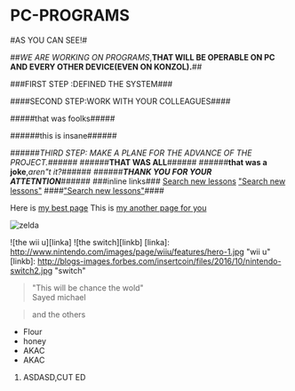 # PC-PROGRAMS

#AS YOU CAN SEE!#

##_WE ARE WORKING ON PROGRAMS_,**THAT WILL BE OPERABLE ON PC AND EVERY OTHER DEVICE(EVEN ON KONZOL).**##

###FIRST STEP :DEFINED THE SYSTEM###

####SECOND STEP:WORK WITH YOUR COLLEAGUES####

#####that was foolks#####

######this is insane######

######_THIRD STEP: MAKE A PLANE FOR THE ADVANCE OF THE PROJECT._######
######**THAT WAS ALL**######
######**that was a joke**,_aren"t it?_######
######**_THANK YOU FOR YOUR ATTETNTION_**######
###inline links###
[Search new lessons](www.github.com)
["Search new lessons"](www.github.com)
####["Search new lessons"](www.github.com)####

Here is [my best page][first place]
This is [my another page for you][second place]

[first place]: wwww.gamestar.hu
[second place]: wwww.gamekapocs.hu

![zelda](http://cdn1-www.comingsoon.net/assets/uploads/gallery/the-legend-of-zelda-1402428720/zelda0005.jpg "zelda on switch")

![the wii u][linka]
![the switch][linkb]
[linka]: http://www.nintendo.com/images/page/wiiu/features/hero-1.jpg "wii u"
[linkb]: http://blogs-images.forbes.com/insertcoin/files/2016/10/nintendo-switch2.jpg "switch"
>"This will be chance the wold"  
Sayed michael

>and the others
* Flour
* honey
 * AKAC
  * AKAC

1. ASDASD,CUT ED

